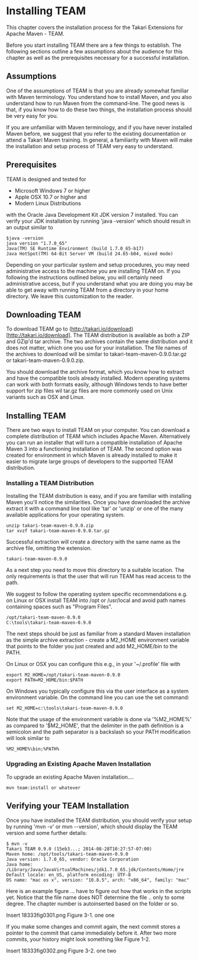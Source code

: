 # Installing TEAM

This chapter covers the installation process for the Takari Extensions for
 Apache Maven - TEAM.

Before you start installing TEAM there are a few things to establish. The
following sections outline a few assumptions about the audience for this chapter
as well as the prerequisites necessary for a successful installation.

## Assumptions

One of the assumptions of TEAM is that you are already somewhat familiar with
Maven terminology. You understand how to install Maven, and you also understand
how to run Maven from the command-line. The good news is that, if you know how
to do these two things, the installation process should be very easy for you.

If you are unfamiliar with Maven terminology, and if you have never installed
Maven before, we suggest that you refer to the existing documentation or attend
a Takari Maven training. In general, a familiarity with Maven will make the
installation and setup process of TEAM very easy to understand.

## Prerequisites

TEAM is designed and tested for 

* Microsoft Windows 7 or higher
* Apple OSX 10.7 or higher and 
* Modern Linux Distributions

with the Oracle Java Development Kit JDK version 7 installed. You can verify 
your JDK installation by running 'java -version' which should result in an
 output similar to 

    $java -version
    java version "1.7.0_65"
    Java(TM) SE Runtime Environment (build 1.7.0_65-b17)
    Java HotSpot(TM) 64-Bit Server VM (build 24.65-b04, mixed mode)
 

Depending on your particular system and setup procedures, you may need
administrative access to the machine you are installing TEAM on. If you following
the instructions outlined below, you will certainly need administrative access,
but if you understand what you are doing you may be able to get away with
running TEAM from a directory in your home directory. We leave this customization
to the reader.

## Downloading TEAM

To download TEAM go to (http://takari.io/download)[http://takari.io/download]. 
The TEAM distribution is
available as both a ZIP and GZip'd tar archive. The two archives contain the
same distribution and it does not matter, which one you use for your
installation. The file names of the archives to download will be similar to 
takari-team-maven-0.9.0.tar.gz or takari-team-maven-0.9.0.zip.

You should download the archive format, which you know how to extract and have
the compatible tools already installed. Modern operating systems can work with
both formats easily, although Windows tends to have better support for zip files
wil tar.gz files are more commonly used on Unix variants such as OSX and Linux.

## Installing TEAM

There are two ways to install TEAM on your computer. You can download a complete
distribution of TEAM which includes Apache Maven. Alternatively you can run an
installer that will turn a compatible installation of Apache Maven 3 into a
functioning installation of TEAM. The second option was created for environment
in which Maven is already installed to make it easier to migrate large groups of
developers to the supported TEAM distribution.

### Installing a TEAM Distribution

Installing the TEAM distribution is easy, and if you are familiar with
installing Maven you'll notice the similarities. Once you have downloaded the
archive extract it with a command line tool like 'tar' or 'unzip' or one of the
many available applications for your operating system.

    unzip takari-team-maven-0.9.0.zip 
    tar xvzf takari-team-maven-0.9.0.tar.gz

Successful extraction will create a directory with the same name as the archive
file, omitting the extension.

    takari-team-maven-0.9.0

As a next step you need to move this directory to a suitable location. The
only requirements is that the user that will run TEAM has read access to the
path.

We suggest to follow the operating system specific recommendations e.g. on
Linux or OSX install TEAM into /opt or /usr/local and avoid path names containing
spaces such as "Program Files".

    /opt/takari-team-maven-0.9.0
    C:\tools\takari-team-maven-0.9.0

The next steps should be just as familiar from a standard Maven installation as 
the simple archive extraction - create a M2_HOME environment variable that 
points to the folder you just created and add M2_HOME/bin to the PATH. 

On Linux or OSX you can configure this e.g., in your '~/.profile' file with

    export M2_HOME=/opt/takari-team-maven-0.9.0
    export PATH=M2_HOME/bin:$PATH

On Windows you typically configure this via the user interface as a system 
environment variable. On the command line you can use the set command:

    set M2_HOME=c:\tools\takari-team-maven-0.9.0

Note that the usage of the environment variable is done 
via '%M2_HOME%' as compared to '$M2_HOME', that the delimiter in the path 
definition is a semicolon and the path separator is a backslash so your PATH 
modification will look similar to 

    %M2_HOME%\bin;%PATH%  

### Upgrading an Existing Apache Maven Installation

To upgrade an existing Apache Maven installation....

    mvn team:install or whatever


## Verifying your TEAM Installation

Once you have installed the TEAM distribution, you should verify your setup 
by running 'mvn -v' or mvn --version', which should display the TEAM version 
and some further details:

    $ mvn -v
    Takari TEAM 0.9.0 (15eb3...; 2014-08-28T10:27:57-07:00)
    Maven home: /opt/tools/takari-team-maven-0.9.0
    Java version: 1.7.0_65, vendor: Oracle Corporation
    Java home: /Library/Java/JavaVirtualMachines/jdk1.7.0_65.jdk/Contents/Home/jre
    Default locale: en_US, platform encoding: UTF-8
    OS name: "mac os x", version: "10.8.5", arch: "x86_64", family: "mac"



Here is an example figure ... have to figure out how that works in the scripts
yet. Notice that the file name does NOT determine the file .. only to some
degree. The chapter number is autoinserted based on the folder or so.

Insert 18333fig0301.png
Figure 3-1. one one

If you make some changes and commit again, the next commit stores a pointer to
the commit that came immediately before it. After two more commits, your history
might look something like Figure 1-2.

Insert 18333fig0302.png
Figure 3-2. one two
